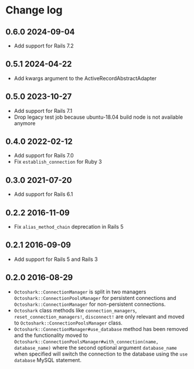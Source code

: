 # Change log

## 0.6.0 2024-09-04

- Add support for Rails 7.2

## 0.5.1 2024-04-22

- Add kwargs argument to the ActiveRecordAbstractAdapter

## 0.5.0 2023-10-27

- Add support for Rails 7.1
- Drop legacy test job because ubuntu-18.04 build node is not available anymore

## 0.4.0 2022-02-12

- Add support for Rails 7.0
- Fix `establish_connection` for Ruby 3

## 0.3.0 2021-07-20

- Add support for Rails 6.1

## 0.2.2 2016-11-09

- Fix `alias_method_chain` deprecation in Rails 5

## 0.2.1 2016-09-09

- Add support for Rails 5 and Rails 3

## 0.2.0 2016-08-29

- `Octoshark::ConnectionManager` is split in two managers `Octoshark::ConnectionPoolsManager` for persistent connections and `Octoshark::ConnectionManager` for non-persistent connections.
- `Octoshark` class methods like `connection_managers`, `reset_connection_managers!`, `disconnect!` are only relevant and moved to `Octoshark::ConnectionPoolsManager` class.
- `Octoshark::ConnectionManager#use_database` method has been removed and the functionality moved to `Octoshark::ConnectionPoolsManager#with_connection(name, database_name)` where the second optional argument `database_name` when specified will switch the connection to the database using the `use database` MySQL statement.

